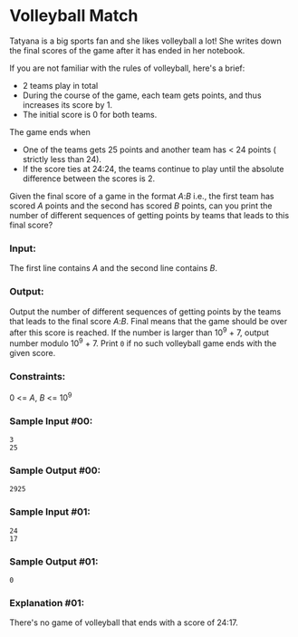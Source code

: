 Volleyball Match
================

Tatyana is a big sports fan and she likes volleyball a lot! She writes down the final scores of the game after it has ended in her notebook.

If you are not familiar with the rules of volleyball, here's a brief:

* 2 teams play in total
* During the course of the game, each team gets points, and thus increases its score by 1.
* The initial score is 0 for both teams.

The game ends when

* One of the teams gets 25 points and another team has < 24 points ( strictly less than 24).
* If the score ties at 24:24, the teams continue to play until the absolute difference between the scores is 2.

Given the final score of a game in the format *A*:*B* i.e., the first team has scored *A* points and the second has scored *B* points, can you print the number of different sequences of getting points by teams that leads to this final score?

### Input:

The first line contains *A* and the second line contains *B*.

### Output:

Output the number of different sequences of getting points by the teams that leads to the final score *A*:*B*. Final means that the game should be over after this score is reached. If the number is larger than 10<sup>9</sup> + 7, output number modulo 10<sup>9</sup> + 7. Print `0` if no such volleyball game ends with the given score.

### Constraints:

0 <= *A*, *B* <= 10<sup>9</sup>

### Sample Input #00:

	3
	25

### Sample Output #00:

	2925

### Sample Input #01:

	24
	17

### Sample Output #01:

	0

### Explanation #01:

There's no game of volleyball that ends with a score of 24:17.